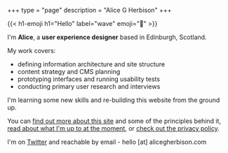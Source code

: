 +++
type = "page"
description = "Alice G Herbison"
+++

{{< h1-emoji h1="Hello" label="wave" emoji="👋" >}}

I'm **Alice**, a **user experience designer** based in Edinburgh, Scotland.

My work covers:

* defining information architecture and site structure
* content strategy and CMS planning
* prototyping interfaces and running usability tests
* conducting primary user research and interviews

I'm learning some new skills and re-building this website from the ground up.

You can <a href='{{< ref "site.md" >}}'>find out more about this site</a> and some of the principles behind it, <a href='{{< ref "now.md" >}}'>read about what I'm up to at the moment</a>, or <a href='{{< ref "privacy.md" >}}'>check out the privacy policy</a>.

I'm on <a href="https://www.twitter.com/alicegherbison" target="_blank">Twitter</a> and reachable by email - hello [at] alicegherbison.com